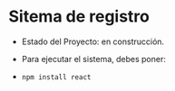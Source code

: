 <h1>Sitema de registro</h1>

- Estado del Proyecto: en construcción.

- Para ejecutar el sistema, debes poner:

- ``` npm install react ```
